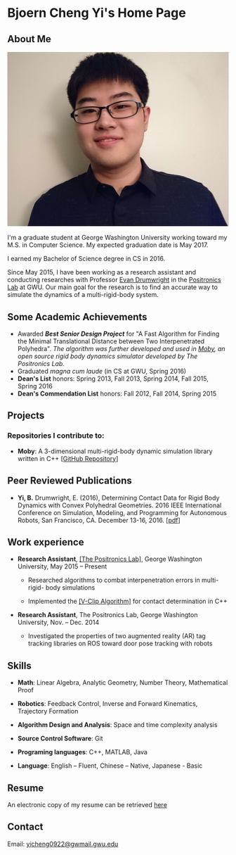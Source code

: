 # Bjoern Cheng Yi's Home Page

## About Me
![Bjoern's Photo](/image/headshot.jpg)

I'm a graduate student at George Washington University working toward my M.S. in Computer Science. My expected graduation date is May 2017.

I earned my Bachelor of Science degree in CS in 2016.

Since May 2015, I have been working as a research assistant and conducting researches with Professor [Evan Drumwright](https://edrumwri.github.io) in the [Positronics Lab](https://positronicslab.github.io) at GWU. Our main goal for the research is to find an accurate way to simulate the dynamics of a multi-rigid-body system.

## Some Academic Achievements

* Awarded ***Best Senior Design Project*** for "A Fast Algorithm for Finding the Minimal Translational Distance between Two Interpenetrated Polyhedra". *The algorithm was further developed and used in [Moby](https://github.com/PositronicsLab/Moby/), an open source rigid body dynamics simulator developed by The Positronics Lab.*
* Graduated *magna cum laude* (in CS at GWU, Spring 2016)
* **Dean's List** honors: Spring 2013, Fall 2013, Spring 2014, Fall 2015, Spring 2016
* **Dean's Commendation List** honors: Fall 2012, Fall 2014, Spring 2015

## Projects
### Repositories I contribute to:
* **Moby**: A 3-dimensional multi-rigid-body dynamic simulation library written in C++ [[GitHub Repository](https://github.com/PositronicsLab/Moby/)]

## Peer Reviewed Publications
* **Yi, B.** Drumwright, E. (2016), Determining Contact Data for Rigid Body Dynamics with Convex Polyhedral Geometries. 2016 IEEE International Conference on Simulation, Modeling, and Programming for Autonomous Robots, San Francisco, CA. December 13-16, 2016. [[pdf](http://positronicslab.github.io/assets/pdfs/CD16.pdf)]

## Work experience
* **Research Assistant**, [[The Positronics Lab]](https://positronicslab.github.io), George Washington University, May 2015 – Present

	* Researched algorithms to combat interpenetration errors in multi-rigid- body simulations

	* Implemented the [[V-Clip Algorithm]](https://pdfs.semanticscholar.org/8bc2/9a05f06e557fb711df7769e2d1e6535a1516.pdf) for contact determination in C++

* **Research Assistant**, The Positronics Lab, George Washington University, Nov. – Dec. 2014

	* Investigated the properties of two augmented reality (AR) tag tracking libraries on ROS toward door pose tracking with robots

## Skills
* **Math**: Linear Algebra, Analytic Geometry, Number Theory, Mathematical Proof

* **Robotics**: Feedback Control, Inverse and Forward Kinematics, Trajectory Formation

* **Algorithm Design and Analysis**: Space and time complexity analysis

* **Source Control Software**: Git

* **Programing languages**: C++, MATLAB, Java

* **Language**: English – Fluent, Chinese – Native, Japanese - Basic

<!-- -->
## Resume
An electronic copy of my resume can be retrieved [here](/document/resume.pdf)

<!-- -->
## Contact
Email: yicheng0922@gwmail.gwu.edu

